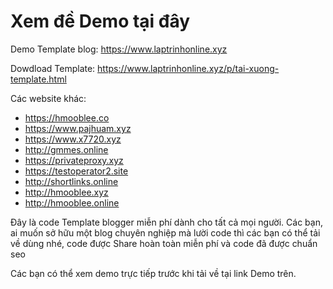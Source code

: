 # Xem đề Demo tại đây
Demo Template blog: https://www.laptrinhonline.xyz

Dowdload Template: https://www.laptrinhonline.xyz/p/tai-xuong-template.html


Các website khác:
- https://hmooblee.co
- https://www.pajhuam.xyz
- https://www.x7720.xyz
- http://gmmes.online
- https://privateproxy.xyz
- https://testoperator2.site
- http://shortlinks.online
- http://hmooblee.xyz
- http://hmooblee.online

Đây là code Template blogger miễn phí dành cho tất cả mọi người. Các bạn, ai muốn sở hữu một blog chuyên nghiệp mà lười code thì các bạn có thể tải về dùng nhé, code được Share hoàn toàn miễn phí và code đã được chuẩn seo

Các bạn có thể xem demo trực tiếp trước khi tải về tại link Demo trên.
